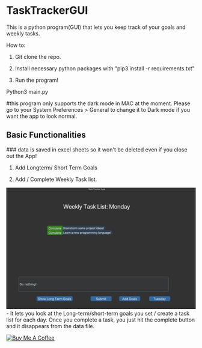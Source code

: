 # TaskTrackerGUI
This is a python program(GUI) that lets you keep track of your goals and weekly tasks.

How to:
1. Git clone the repo.

2. Install necessary python packages with  "pip3 install -r requirements.txt" 


3. Run the program!

Python3 main.py



#this program only supports the dark mode in MAC at the moment. Please go to your System Preferences > General to change it to Dark mode if you want the app to look normal.

<h2>Basic Functionalities</h2>
### data is saved in excel sheets so it won't be deleted even if you close out the App! 

1. Add Longterm/ Short Term Goals

2. Add / Complete Weekly Task list.
<img src="images/demo.png">
 - It lets you look at the Long-term/short-term goals you set / create a task list for each day. Once you complete a task, you just hit the complete button and it disappears from the data file. 
 


<a href="https://www.buymeacoffee.com/kirito0529Q" target="_blank"><img src="https://www.buymeacoffee.com/assets/img/custom_images/orange_img.png" alt="Buy Me A Coffee" style="height: 41px !important;width: 174px !important;box-shadow: 0px 3px 2px 0px rgba(190, 190, 190, 0.5) !important;-webkit-box-shadow: 0px 3px 2px 0px rgba(190, 190, 190, 0.5) !important;" ></a>
